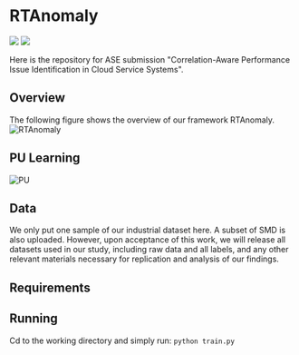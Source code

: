 # RTAnomaly
![](https://img.shields.io/badge/version-1.0-blue.svg) 
![](https://img.shields.io/badge/language-python-orange.svg)

Here is the repository for ASE submission "Correlation-Aware Performance Issue Identification in Cloud Service Systems". 

## Overview
The following figure shows the overview of our framework RTAnomaly.
![RTAnomaly](https://github.com/ASE-Submission/RTAnomaly/assets/131580646/e6a21e32-d5bf-49c4-9e48-18f124f4083e)

## PU Learning
![PU](https://github.com/ASE-Submission/RTAnomaly/assets/131580646/5d25a172-4f02-4423-8c5f-f5c54d99e0c9)

## Data
We only put one sample of our industrial dataset here. A subset of SMD is also uploaded. However, upon acceptance of this work, we will release all datasets used in our study, including raw data and all labels, and any other relevant materials necessary for replication and analysis of our findings.

## Requirements


## Running
Cd to the working directory and simply run:
```python train.py```
